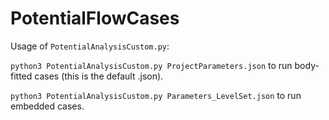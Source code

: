 # PotentialFlowCases

Usage of `PotentialAnalysisCustom.py`:


`python3 PotentialAnalysisCustom.py ProjectParameters.json` to run body-fitted cases (this is the default .json).

`python3 PotentialAnalysisCustom.py Parameters_LevelSet.json` to run embedded cases.

